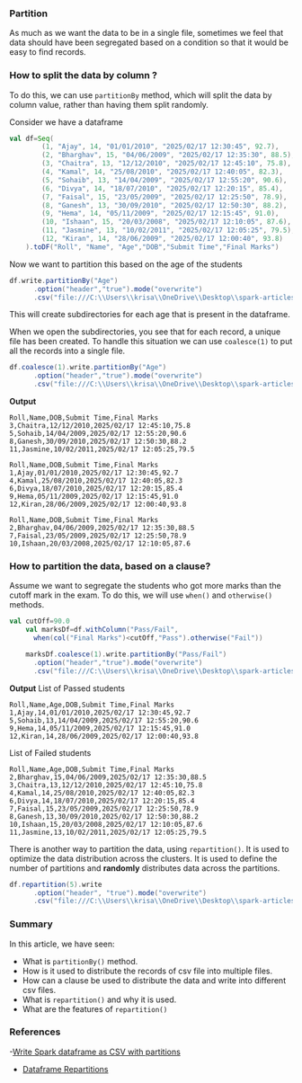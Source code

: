 ### Partition 

As much as we want the data to be in a single file, sometimes we feel that data should have been segregated based on a condition so that it would be easy to find records.

### How to split the data by column ?
To do this, we can use `partitionBy` method, which will split the data by column value, rather than having them split randomly.

Consider we have a dataframe
```scala
val df=Seq(
        (1, "Ajay", 14, "01/01/2010", "2025/02/17 12:30:45", 92.7),
        (2, "Bharghav", 15, "04/06/2009", "2025/02/17 12:35:30", 88.5),
        (3, "Chaitra", 13, "12/12/2010", "2025/02/17 12:45:10", 75.8),
        (4, "Kamal", 14, "25/08/2010", "2025/02/17 12:40:05", 82.3),
        (5, "Sohaib", 13, "14/04/2009", "2025/02/17 12:55:20", 90.6),
        (6, "Divya", 14, "18/07/2010", "2025/02/17 12:20:15", 85.4),
        (7, "Faisal", 15, "23/05/2009", "2025/02/17 12:25:50", 78.9),
        (8, "Ganesh", 13, "30/09/2010", "2025/02/17 12:50:30", 88.2),
        (9, "Hema", 14, "05/11/2009", "2025/02/17 12:15:45", 91.0),
        (10, "Ishaan", 15, "20/03/2008", "2025/02/17 12:10:05", 87.6),
        (11, "Jasmine", 13, "10/02/2011", "2025/02/17 12:05:25", 79.5),
        (12, "Kiran", 14, "28/06/2009", "2025/02/17 12:00:40", 93.8)
    ).toDF("Roll", "Name", "Age","DOB","Submit Time","Final Marks")
```
Now we want to partition this based on the age of the students
```scala
df.write.partitionBy("Age")
      .option("header","true").mode("overwrite")
      .csv("file:///C:\\Users\\krisa\\OneDrive\\Desktop\\spark-articles\\csvFiles\\partitionFiles")
```
This will create subdirectories for each age that is present in the dataframe.

When we open the subdirectories, you see that for each record, a unique file has been created. To handle this situation we can
use `coalesce(1)` to put all the records into a single file.
```scala
df.coalesce(1).write.partitionBy("Age")
      .option("header","true").mode("overwrite")
      .csv("file:///C:\\Users\\krisa\\OneDrive\\Desktop\\spark-articles\\csvFiles\\partitionFiles")
```
**Output**
```csv
Roll,Name,DOB,Submit Time,Final Marks
3,Chaitra,12/12/2010,2025/02/17 12:45:10,75.8
5,Sohaib,14/04/2009,2025/02/17 12:55:20,90.6
8,Ganesh,30/09/2010,2025/02/17 12:50:30,88.2
11,Jasmine,10/02/2011,2025/02/17 12:05:25,79.5
```
```csv
Roll,Name,DOB,Submit Time,Final Marks
1,Ajay,01/01/2010,2025/02/17 12:30:45,92.7
4,Kamal,25/08/2010,2025/02/17 12:40:05,82.3
6,Divya,18/07/2010,2025/02/17 12:20:15,85.4
9,Hema,05/11/2009,2025/02/17 12:15:45,91.0
12,Kiran,28/06/2009,2025/02/17 12:00:40,93.8
```
```csv
Roll,Name,DOB,Submit Time,Final Marks
2,Bharghav,04/06/2009,2025/02/17 12:35:30,88.5
7,Faisal,23/05/2009,2025/02/17 12:25:50,78.9
10,Ishaan,20/03/2008,2025/02/17 12:10:05,87.6
```

### How to partition the data, based on a clause?
Assume we want to segregate the students who got more marks than the cutoff mark in the exam. To do this, we will use `when()` and `otherwise()` methods.
```scala
val cutOff=90.0
    val marksDf=df.withColumn("Pass/Fail",
      when(col("Final Marks")<cutOff,"Pass").otherwise("Fail"))

    marksDf.coalesce(1).write.partitionBy("Pass/Fail")
      .option("header","true").mode("overwrite")
      .csv("file:///C:\\Users\\krisa\\OneDrive\\Desktop\\spark-articles\\csvFiles\\resutls")
```
**Output**
List of Passed students
```csv
Roll,Name,Age,DOB,Submit Time,Final Marks
1,Ajay,14,01/01/2010,2025/02/17 12:30:45,92.7
5,Sohaib,13,14/04/2009,2025/02/17 12:55:20,90.6
9,Hema,14,05/11/2009,2025/02/17 12:15:45,91.0
12,Kiran,14,28/06/2009,2025/02/17 12:00:40,93.8
```
List of Failed students
```csv
Roll,Name,Age,DOB,Submit Time,Final Marks
2,Bharghav,15,04/06/2009,2025/02/17 12:35:30,88.5
3,Chaitra,13,12/12/2010,2025/02/17 12:45:10,75.8
4,Kamal,14,25/08/2010,2025/02/17 12:40:05,82.3
6,Divya,14,18/07/2010,2025/02/17 12:20:15,85.4
7,Faisal,15,23/05/2009,2025/02/17 12:25:50,78.9
8,Ganesh,13,30/09/2010,2025/02/17 12:50:30,88.2
10,Ishaan,15,20/03/2008,2025/02/17 12:10:05,87.6
11,Jasmine,13,10/02/2011,2025/02/17 12:05:25,79.5
```

There is another way to partition the data, using `repartition()`. It is used to optimize the data distribution across the clusters.
It is used to define the number of partitions and **randomly** distributes data across the partitions.

```scala
df.repartition(5).write
      .option("header", "true").mode("overwrite")
      .csv("file:///C:\\Users\\krisa\\OneDrive\\Desktop\\spark-articles\\csvFiles\\repartitionFiles")
```

### Summary
In this article, we have seen:
- What is `partitionBy()` method.
- How is it used to distribute the records of csv file into multiple files.
- How can a clause be used to distribute the data and write into different csv files.
- What is `repartition()` and why it is used.
- What are the features of `repartition()`

### References  
-[Write Spark dataframe as CSV with partitions](https://stackoverflow.com/questions/37509932/write-spark-dataframe-as-csv-with-partitions)
- [Dataframe Repartitions](https://spark.apache.org/docs/latest/api/python/reference/pyspark.sql/api/pyspark.sql.DataFrame.repartition.html)
